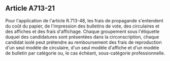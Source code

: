 Article A713-21
----
Pour l'application de l'article R.713-48, les frais de propagande s'entendent du
coût du papier, de l'impression des bulletins de vote, des circulaires et des
affiches et des frais d'affichage. Chaque groupement sous l'étiquette duquel des
candidatures sont présentées dans la circonscription, chaque candidat isolé peut
prétendre au remboursement des frais de reproduction d'un seul modèle de
circulaire, d'un seul modèle d'affiche et d'un modèle de bulletin par catégorie
ou, le cas échéant, sous-catégorie professionnelle.

